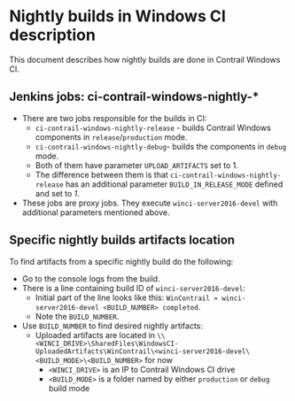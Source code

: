 # Nightly builds in Windows CI description
This document describes how nightly builds are done in Contrail Windows CI.
## Jenkins jobs: ci-contrail-windows-nightly-*
* There are two jobs responsible for the builds in CI:
    * `ci-contrail-windows-nightly-release` - builds Contrail Windows components in `release`/`production` mode.
    * `ci-contrail-windows-nightly-debug`- builds the components in `debug` mode.
    * Both of them have parameter `UPLOAD_ARTIFACTS` set to 1.
    * The difference between them is that `ci-contrail-windows-nightly-release` has an additional parameter `BUILD_IN_RELEASE_MODE` defined and set to _1_.
* These jobs are proxy jobs. They execute `winci-server2016-devel` with additional parameters mentioned above.
## Specific nightly builds artifacts location
To find artifacts from a specific nightly build do the following:

* Go to the console logs from the build.
* There is a line containing build ID of `winci-server2016-devel`:
    * Initial part of the line looks like this:
    `WinContrail » winci-server2016-devel <BUILD_NUMBER> completed`.
    * Note the `BUILD_NUMBER`.
* Use `BUILD_NUMBER` to find desired nightly artifacts:
    * Uploaded artifacts are located in `\\<WINCI_DRIVE>\SharedFiles\WindowsCI-UploadedArtifacts\WinContrail\<winci-server2016-devel\<BUILD_MODE>\<BUILD_NUMBER>` for now
        * `<WINCI_DRIVE>` is an IP to Contrail Windows CI drive
        * `<BUILD_MODE>` is a folder named by either `production` or `debug` build mode
